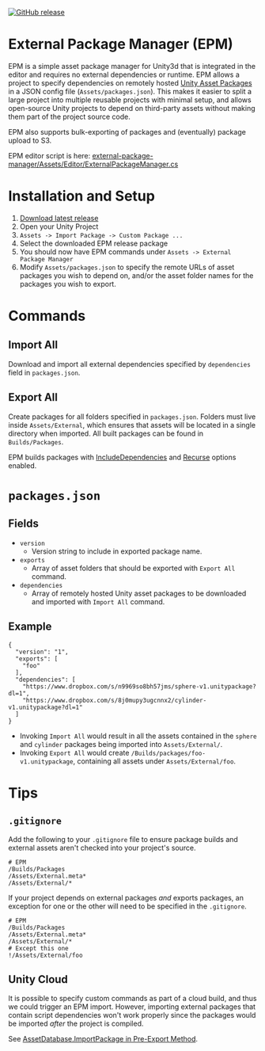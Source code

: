 [![GitHub release](https://img.shields.io/github/release/TimeWalkOrg/external-package-manager.svg)]()
# External Package Manager (EPM)
EPM is a simple asset package manager for Unity3d that is integrated in the editor and requires no external dependencies or runtime. EPM allows a project to specify dependencies on remotely hosted [Unity Asset Packages](https://docs.unity3d.com/Manual/AssetPackages.html) in a JSON config file (`Assets/packages.json`). This makes it easier to split a large project into multiple reusable projects with minimal setup, and allows open-source Unity projects to depend on third-party assets without making them part of the project source code.

EPM also supports bulk-exporting of packages and (eventually) package upload to S3.

EPM editor script is here: [external-package-manager/Assets/Editor/ExternalPackageManager.cs](https://github.com/TimeWalkOrg/external-package-manager/blob/master/Assets/Editor/ExternalPackageManager.cs)

# Installation and Setup
1. [Download latest release](https://github.com/TimeWalkOrg/external-package-manager/releases)
1. Open your Unity Project
1. `Assets -> Import Package -> Custom Package ...`
1. Select the downloaded EPM release package
1. You should now have EPM commands under `Assets -> External Package Manager`
1. Modify `Assets/packages.json` to specify the remote URLs of asset packages you wish to depend on, and/or the asset folder names for the packages you wish to export.

# Commands

## Import All

Download and import all external dependencies specified by `dependencies` field in `packages.json`.

## Export All

Create packages for all folders specified in `packages.json`. Folders must live inside `Assets/External`, which ensures that assets will be located in a single directory when imported. All built packages can be found in `Builds/Packages`.

EPM builds packages with [IncludeDependencies](https://docs.unity3d.com/ScriptReference/ExportPackageOptions.IncludeDependencies.html) and [Recurse](https://docs.unity3d.com/ScriptReference/ExportPackageOptions.Recurse.html) options enabled.

# `packages.json`

## Fields
* `version`
  * Version string to include in exported package name.
* `exports`
  * Array of asset folders that should be exported with `Export All` command.
* `dependencies`
  * Array of remotely hosted Unity asset packages to be downloaded and imported with `Import All` command.


## Example
    {
      "version": "1",
      "exports": [
        "foo"
      ],
      "dependencies": [
        "https://www.dropbox.com/s/n9969so8bh57jms/sphere-v1.unitypackage?dl=1",
        "https://www.dropbox.com/s/8j0mupy3ugcnnx2/cylinder-v1.unitypackage?dl=1"
      ]
    }

* Invoking `Import All` would result in all the assets contained in the `sphere` and `cylinder` packages being imported into `Assets/External/`.
* Invoking `Export All` would create `/Builds/packages/foo-v1.unitypackage`, containing all assets under `Assets/External/foo`.

# Tips

## `.gitignore`

Add the following to your `.gitignore` file to ensure package builds and external assets aren't checked into your project's source.

    # EPM
    /Builds/Packages
    /Assets/External.meta*
    /Assets/External/*

If your project depends on external packages *and* exports packages, an exception for one or the other will need to be specified in the `.gitignore`. 
    
    # EPM
    /Builds/Packages
    /Assets/External.meta*
    /Assets/External/*
    # Except this one
    !/Assets/External/foo

## Unity Cloud

It is possible to specify custom commands as part of a cloud build, and thus we could trigger an EPM import. However, importing external packages that contain script dependencies won't work properly since the packages would be imported *after* the project is compiled.

See [AssetDatabase.ImportPackage in Pre-Export Method](https://forum.unity3d.com/threads/assetdatabase-importpackage-in-pre-export-method.418468/).

